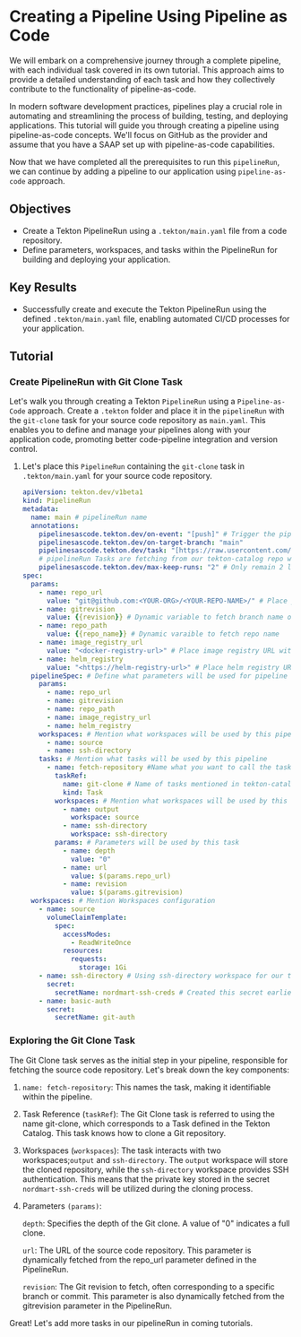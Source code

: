 # Creating a Pipeline Using Pipeline as Code

We will embark on a comprehensive journey through a complete pipeline, with each individual task covered in its own tutorial. This approach aims to provide a detailed understanding of each task and how they collectively contribute to the functionality of pipeline-as-code.

In modern software development practices, pipelines play a crucial role in automating and streamlining the process of building, testing, and deploying applications. This tutorial will guide you through creating a pipeline using pipeline-as-code concepts. We'll focus on GitHub as the provider and assume that you have a SAAP set up with pipeline-as-code capabilities.

Now that we have completed all the prerequisites to run this `pipelineRun`, we can continue by adding a pipeline to our application using `pipeline-as-code` approach.

## Objectives

- Create a Tekton PipelineRun using a `.tekton/main.yaml` file from a code repository.
- Define parameters, workspaces, and tasks within the PipelineRun for building and deploying your application.

## Key Results

- Successfully create and execute the Tekton PipelineRun using the defined `.tekton/main.yaml` file, enabling automated CI/CD processes for your application.

## Tutorial

### Create PipelineRun with Git Clone Task

Let's walk you through creating a Tekton `PipelineRun` using a `Pipeline-as-Code` approach. Create a `.tekton` folder and place it in the `pipelineRun` with the `git-clone` task for your source code repository as `main.yaml`. This enables you to define and manage your pipelines along with your application code, promoting better code-pipeline integration and version control.

1. Let's place this `PipelineRun` containing the `git-clone` task in `.tekton/main.yaml` for your source code repository.

    ```yaml
    apiVersion: tekton.dev/v1beta1
    kind: PipelineRun
    metadata:
      name: main # pipelineRun name
      annotations:
        pipelinesascode.tekton.dev/on-event: "[push]" # Trigger the pipelineRun on push events on branch main
        pipelinesascode.tekton.dev/on-target-branch: "main"
        pipelinesascode.tekton.dev/task: "[https://raw.usercontent.com/stakater/tekton-catalog/main/stakater-create-git-tag/rendered/stakater-create-git-tag-0.0.7.yaml, git-clone]"
        # pipelineRun Tasks are fetching from our tekton-catalog repo where all the tasks are rendered
        pipelinesascode.tekton.dev/max-keep-runs: "2" # Only remain 2 latest pipelineRuns on SAAP
    spec:
      params:
        - name: repo_url
          value: "git@github.com:<YOUR-ORG>/<YOUR-REPO-NAME>/" # Place your repo SSH URL
        - name: gitrevision
          value: {{revision}} # Dynamic variable to fetch branch name of the push event on your repo
        - name: repo_path
          value: {{repo_name}} # Dynamic varaible to fetch repo name
        - name: image_registry_url
          value: "<docker-registry-url>" # Place image registry URL without https://
        - name: helm_registry
          value: "<https://helm-registry-url>" # Place helm registry URL with https://
      pipelineSpec: # Define what parameters will be used for pipeline
        params:
          - name: repo_url
          - name: gitrevision
          - name: repo_path
          - name: image_registry_url
          - name: helm_registry
        workspaces: # Mention what workspaces will be used by this pipeline to store data and used by data transferring between tasks
          - name: source
          - name: ssh-directory
        tasks: # Mention what tasks will be used by this pipeline
          - name: fetch-repository #Name what you want to call the task
            taskRef:
              name: git-clone # Name of tasks mentioned in tekton-catalog
              kind: Task
            workspaces: # Mention what workspaces will be used by this task
              - name: output
                workspace: source
              - name: ssh-directory
                workspace: ssh-directory
            params: # Parameters will be used by this task
              - name: depth
                value: "0"
              - name: url
                value: $(params.repo_url)
              - name: revision
                value: $(params.gitrevision)
      workspaces: # Mention Workspaces configuration
        - name: source
          volumeClaimTemplate:
            spec:
              accessModes:
                - ReadWriteOnce
              resources:
                requests:
                  storage: 1Gi
        - name: ssh-directory # Using ssh-directory workspace for our task to have better security
          secret:
            secretName: nordmart-ssh-creds # Created this secret earlier
        - name: basic-auth
          secret:
            secretName: git-auth
    ```

### Exploring the Git Clone Task

The Git Clone task serves as the initial step in your pipeline, responsible for fetching the source code repository. Let's break down the key components:

1. `name: fetch-repository`: This names the task, making it identifiable within the pipeline.

1. Task Reference (`taskRef`): The Git Clone task is referred to using the name git-clone, which corresponds to a Task defined in the Tekton Catalog. This task knows how to clone a Git repository.

1. Workspaces (`workspaces`): The task interacts with two workspaces;`output` and `ssh-directory`. The `output` workspace will store the cloned repository, while the `ssh-directory` workspace provides SSH authentication. This means that the private key stored in the secret `nordmart-ssh-creds` will be utilized during the cloning process.

1. Parameters `(params)`:

    `depth`: Specifies the depth of the Git clone. A value of "0" indicates a full clone.

    `url`: The URL of the source code repository. This parameter is dynamically fetched from the repo_url parameter defined in the PipelineRun.

    `revision`: The Git revision to fetch, often corresponding to a specific branch or commit. This parameter is also dynamically fetched from the gitrevision parameter in the PipelineRun.

Great! Let's add more tasks in our pipelineRun in coming tutorials.
